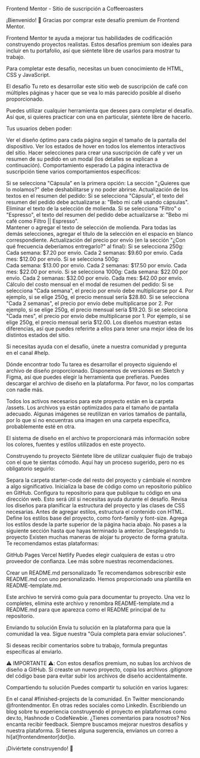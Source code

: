 Frontend Mentor - Sitio de suscripción a Coffeeroasters


¡Bienvenido! 👋
Gracias por comprar este desafío premium de Frontend Mentor.

Frontend Mentor te ayuda a mejorar tus habilidades de codificación construyendo proyectos realistas. Estos desafíos premium son ideales para incluir en tu portafolio, así que siéntete libre de usarlos para mostrar tu trabajo.

Para completar este desafío, necesitas un buen conocimiento de HTML, CSS y JavaScript.

El desafío
Tu reto es desarrollar este sitio web de suscripción de café con múltiples páginas y hacer que se vea lo más parecido posible al diseño proporcionado.

Puedes utilizar cualquier herramienta que desees para completar el desafío. Así que, si quieres practicar con una en particular, siéntete libre de hacerlo.

Tus usuarios deben poder:

Ver el diseño óptimo para cada página según el tamaño de la pantalla del dispositivo.
Ver los estados de hover en todos los elementos interactivos del sitio.
Hacer selecciones para crear una suscripción de café y ver un resumen de su pedido en un modal (los detalles se explican a continuación).
Comportamiento esperado
La página interactiva de suscripción tiene varios comportamientos específicos:

Si se selecciona "Cápsula" en la primera opción:
La sección "¿Quieres que lo molamos?" debe deshabilitarse y no poder abrirse.
Actualización de los textos en el resumen del pedido:
Si se selecciona "Cápsula", el texto del resumen del pedido debe actualizarse a:
"Bebo mi café usando cápsulas".
Eliminar el texto de la selección de molienda.
Si se selecciona "Filtro" o "Espresso", el texto del resumen del pedido debe actualizarse a:
"Bebo mi café como Filtro || Espresso".        
Mantener o agregar el texto de selección de molienda.
Para todas las demás selecciones, agregar el título de la selección en el espacio en blanco correspondiente.
Actualización del precio por envío (en la sección "¿Con qué frecuencia deberíamos entregarlo?" al final): 
Si se selecciona 250g:
Cada semana: $7.20 por envío.
Cada 2 semanas: $9.60 por envío. 
Cada mes: $12.00 por envío.
Si se selecciona 500g:          
Cada semana: $13.00 por envío.
Cada 2 semanas: $17.50 por envío.
Cada mes: $22.00 por envío.
Si se selecciona 1000g:
Cada semana: $22.00 por envío.
Cada 2 semanas: $32.00 por envío.
Cada mes: $42.00 por envío.
Cálculo del costo mensual en el modal de resumen del pedido:
Si se selecciona "Cada semana", el precio por envío debe multiplicarse por 4.
Por ejemplo, si se elige 250g, el precio mensual sería $28.80.
Si se selecciona "Cada 2 semanas", el precio por envío debe multiplicarse por 2.
Por ejemplo, si se elige 250g, el precio mensual sería $19.20.
Si se selecciona "Cada mes", el precio por envío debe multiplicarse por 1.
Por ejemplo, si se elige 250g, el precio mensual sería $12.00.
Los diseños muestran estas diferencias, así que puedes referirte a ellos para tener una mejor idea de los distintos estados del sitio.

Si necesitas ayuda con el desafío, únete a nuestra comunidad y pregunta en el canal #help.

Dónde encontrar todo
Tu tarea es desarrollar el proyecto siguiendo el archivo de diseño proporcionado. Disponemos de versiones en Sketch y Figma, así que puedes elegir la herramienta que prefieras. Puedes descargar el archivo de diseño en la plataforma. Por favor, no los compartas con nadie más.

Todos los activos necesarios para este proyecto están en la carpeta /assets. Los archivos ya están optimizados para el tamaño de pantalla adecuado. Algunas imágenes se reutilizan en varios tamaños de pantalla, por lo que si no encuentras una imagen en una carpeta específica, probablemente esté en otra.

El sistema de diseño en el archivo te proporcionará más información sobre los colores, fuentes y estilos utilizados en este proyecto.

Construyendo tu proyecto
Siéntete libre de utilizar cualquier flujo de trabajo con el que te sientas cómodo. Aquí hay un proceso sugerido, pero no es obligatorio seguirlo:

Separa la carpeta starter-code del resto del proyecto y cámbiale el nombre a algo significativo. Inicializa la base de código como un repositorio público en GitHub.
Configura tu repositorio para que publique tu código en una dirección web. Esto será útil si necesitas ayuda durante el desafío.
Revisa los diseños para planificar la estructura del proyecto y las clases de CSS necesarias.
Antes de agregar estilos, estructura el contenido con HTML.
Define los estilos base del proyecto, como font-family y font-size.
Agrega los estilos desde la parte superior de la página hacia abajo. No pases a la siguiente sección hasta que hayas terminado la anterior.
Desplegando tu proyecto
Existen muchas maneras de alojar tu proyecto de forma gratuita. Te recomendamos estas plataformas:

GitHub Pages
Vercel
Netlify
Puedes elegir cualquiera de estas u otro proveedor de confianza. Lee más sobre nuestras recomendaciones.

Crear un README.md personalizado
Te recomendamos sobrescribir este README.md con uno personalizado. Hemos proporcionado una plantilla en README-template.md.

Este archivo te servirá como guía para documentar tu proyecto. Una vez lo completes, elimina este archivo y renombra README-template.md a README.md para que aparezca como el README principal de tu repositorio.

Enviando tu solución
Envía tu solución en la plataforma para que la comunidad la vea. Sigue nuestra "Guía completa para enviar soluciones".

Si deseas recibir comentarios sobre tu trabajo, formula preguntas específicas al enviarlo.

⚠️ IMPORTANTE ⚠️:
Con estos desafíos premium, no subas los archivos de diseño a GitHub. Si creaste un nuevo proyecto, copia los archivos .gitignore del código base para evitar subir los archivos de diseño accidentalmente.

Compartiendo tu solución
Puedes compartir tu solución en varios lugares:

En el canal #finished-projects de la comunidad.
En Twitter mencionando @frontendmentor.
En otras redes sociales como LinkedIn.
Escribiendo un blog sobre tu experiencia construyendo el proyecto en plataformas como dev.to, Hashnode o CodeNewbie.
¿Tienes comentarios para nosotros?
Nos encanta recibir feedback. Siempre buscamos mejorar nuestros desafíos y nuestra plataforma. Si tienes alguna sugerencia, envíanos un correo a hi[at]frontendmentor[dot]io.

¡Diviértete construyendo! 🚀